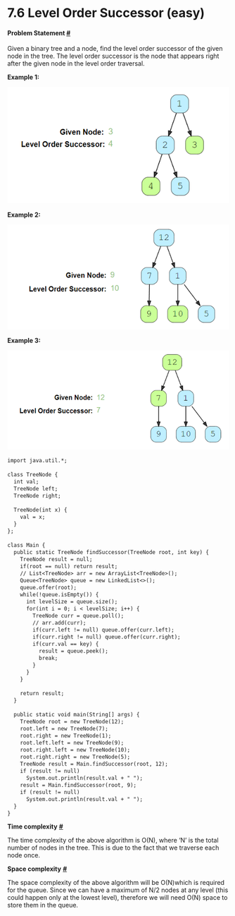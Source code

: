 # 7.6 Level Order Successor (easy)

#### Problem Statement [#](https://www.educative.io/courses/grokking-the-coding-interview/7nO4VmA74Lr#problem-statement) <a href="#problem-statement" id="problem-statement"></a>

Given a binary tree and a node, find the level order successor of the given node in the tree. The level order successor is the node that appears right after the given node in the level order traversal.

**Example 1:**

![](<../.gitbook/assets/image (5) (1).png>)

**Example 2:**

![](<../.gitbook/assets/image (8) (1).png>)

**Example 3:**

![](<../.gitbook/assets/image (7) (1).png>)

```
import java.util.*;

class TreeNode {
  int val;
  TreeNode left;
  TreeNode right;

  TreeNode(int x) {
    val = x;
  }
};

class Main {
  public static TreeNode findSuccessor(TreeNode root, int key) {
    TreeNode result = null;
    if(root == null) return result;
    // List<TreeNode> arr = new ArrayList<TreeNode>();
    Queue<TreeNode> queue = new LinkedList<>();
    queue.offer(root);
    while(!queue.isEmpty()) {
      int levelSize = queue.size();
      for(int i = 0; i < levelSize; i++) {
        TreeNode curr = queue.poll();
        // arr.add(curr);
        if(curr.left != null) queue.offer(curr.left);
        if(curr.right != null) queue.offer(curr.right);
        if(curr.val == key) {
          result = queue.peek();
          break;
        }
      }
    }

    return result;   
  }

  public static void main(String[] args) {
    TreeNode root = new TreeNode(12);
    root.left = new TreeNode(7);
    root.right = new TreeNode(1);
    root.left.left = new TreeNode(9);
    root.right.left = new TreeNode(10);
    root.right.right = new TreeNode(5);
    TreeNode result = Main.findSuccessor(root, 12);
    if (result != null)
      System.out.println(result.val + " ");
    result = Main.findSuccessor(root, 9);
    if (result != null)
      System.out.println(result.val + " ");
  }
}
```

**Time complexity** [**#**](https://www.educative.io/courses/grokking-the-coding-interview/7nO4VmA74Lr#time-complexity)

The time complexity of the above algorithm is O(N), where ‘N’ is the total number of nodes in the tree. This is due to the fact that we traverse each node once.

**Space complexity** [**#**](https://www.educative.io/courses/grokking-the-coding-interview/7nO4VmA74Lr#space-complexity)

The space complexity of the above algorithm will be O(N)which is required for the queue. Since we can have a maximum of N/2 nodes at any level (this could happen only at the lowest level), therefore we will need O(N) space to store them in the queue.
